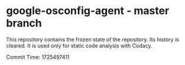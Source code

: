# google-osconfig-agent - master branch

This repository contains the frozen state of the repository.
Its history is cleared. It is used only for static code
analysis with Codacy.

Commit Time: 1725497411